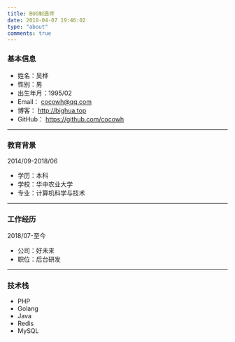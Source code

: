 ```yaml
---
title: BUG制造师
date: 2018-04-07 19:46:02
type: "about"
comments: true
---
```

### 基本信息
* 姓名：吴桦
* 性别：男
* 出生年月：1995/02
* Email： cocowh@qq.com
* 博客： http://bighua.top
* GitHub： https://github.com/cocowh

---

### 教育背景
2014/09-2018/06
* 学历：本科
* 学校：华中农业大学
* 专业：计算机科学与技术

---

### 工作经历
2018/07-至今
* 公司：好未来
* 职位：后台研发

----

### 技术栈
* PHP
* Golang
* Java
* Redis
* MySQL
